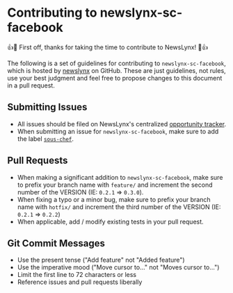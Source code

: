 # Contributing to newslynx-sc-facebook

:+1::tada: First off, thanks for taking the time to contribute to NewsLynx! :tada::+1:

The following is a set of guidelines for contributing to `newslynx-sc-facebook`,
which is hosted by  [newslynx](https://github.com/newslynx) on GitHub.
These are just guidelines, not rules, use your best judgment and feel free to
propose changes to this document in a pull request.


## Submitting Issues

* All issues should be filed on NewsLynx's centralized [opportunity tracker](https://github.com/newslynx/opportunities/issues).
* When submitting an issue for `newslynx-sc-facebook`, make sure to add the label [`sous-chef`](https://github.com/newslynx/opportunities/labels/sous-chef).


## Pull Requests

* When making a significant addition to `newslynx-sc-facebook`, make sure to prefix your branch name with `feature/` and increment the second number of the VERSION (IE: `0.2.1` => `0.3.0`).
* When fixing a typo or a minor bug, make sure to prefix your branch name with `hotfix/` and increment the third number of the VERSION (IE: `0.2.1` => `0.2.2`)
* When applicable, add / modify existing tests in your pull request.

## Git Commit Messages

* Use the present tense ("Add feature" not "Added feature")
* Use the imperative mood ("Move cursor to..." not "Moves cursor to...")
* Limit the first line to 72 characters or less
* Reference issues and pull requests liberally
